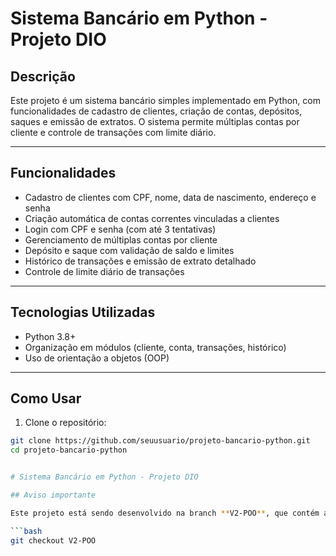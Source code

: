 # Sistema Bancário em Python - Projeto DIO

## Descrição

Este projeto é um sistema bancário simples implementado em Python, com funcionalidades de cadastro de clientes, criação de contas, depósitos, saques e emissão de extratos. O sistema permite múltiplas contas por cliente e controle de transações com limite diário.

---

## Funcionalidades

- Cadastro de clientes com CPF, nome, data de nascimento, endereço e senha
- Criação automática de contas correntes vinculadas a clientes
- Login com CPF e senha (com até 3 tentativas)
- Gerenciamento de múltiplas contas por cliente
- Depósito e saque com validação de saldo e limites
- Histórico de transações e emissão de extrato detalhado
- Controle de limite diário de transações

---

## Tecnologias Utilizadas

- Python 3.8+
- Organização em módulos (cliente, conta, transações, histórico)
- Uso de orientação a objetos (OOP)

---

## Como Usar

1. Clone o repositório:

```bash
git clone https://github.com/seuusuario/projeto-bancario-python.git
cd projeto-bancario-python


# Sistema Bancário em Python - Projeto DIO

## Aviso importante

Este projeto está sendo desenvolvido na branch **V2-POO**, que contém a versão orientada a objetos (POO) do sistema. Para trabalhar nessa versão, certifique-se de estar nessa branch ao clonar ou atualizar o repositório:

```bash
git checkout V2-POO